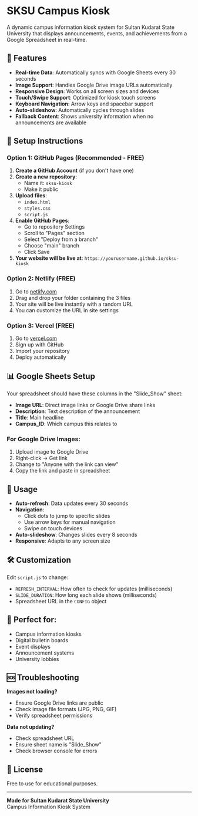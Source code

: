 # SKSU Campus Kiosk

A dynamic campus information kiosk system for Sultan Kudarat State University that displays announcements, events, and achievements from a Google Spreadsheet in real-time.

## 🌟 Features

- **Real-time Data**: Automatically syncs with Google Sheets every 30 seconds
- **Image Support**: Handles Google Drive image URLs automatically
- **Responsive Design**: Works on all screen sizes and devices
- **Touch/Swipe Support**: Optimized for kiosk touch screens
- **Keyboard Navigation**: Arrow keys and spacebar support
- **Auto-slideshow**: Automatically cycles through slides
- **Fallback Content**: Shows university information when no announcements are available

## 🔧 Setup Instructions

### Option 1: GitHub Pages (Recommended - FREE)

1. **Create a GitHub Account** (if you don't have one)
2. **Create a new repository**:
   - Name it: `sksu-kiosk`
   - Make it public
3. **Upload files**:
   - `index.html`
   - `styles.css`
   - `script.js`
4. **Enable GitHub Pages**:
   - Go to repository Settings
   - Scroll to "Pages" section
   - Select "Deploy from a branch"
   - Choose "main" branch
   - Click Save
5. **Your website will be live at**: `https://yourusername.github.io/sksu-kiosk`

### Option 2: Netlify (FREE)

1. Go to [netlify.com](https://netlify.com)
2. Drag and drop your folder containing the 3 files
3. Your site will be live instantly with a random URL
4. You can customize the URL in site settings

### Option 3: Vercel (FREE)

1. Go to [vercel.com](https://vercel.com)
2. Sign up with GitHub
3. Import your repository
4. Deploy automatically

## 📊 Google Sheets Setup

Your spreadsheet should have these columns in the "Slide_Show" sheet:
- **Image URL**: Direct image links or Google Drive share links
- **Description**: Text description of the announcement
- **Title**: Main headline
- **Campus_ID**: Which campus this relates to

### For Google Drive Images:
1. Upload image to Google Drive
2. Right-click → Get link
3. Change to "Anyone with the link can view"
4. Copy the link and paste in spreadsheet

## 🎯 Usage

- **Auto-refresh**: Data updates every 30 seconds
- **Navigation**: 
  - Click dots to jump to specific slides
  - Use arrow keys for manual navigation
  - Swipe on touch devices
- **Auto-slideshow**: Changes slides every 8 seconds
- **Responsive**: Adapts to any screen size

## 🛠️ Customization

Edit `script.js` to change:
- `REFRESH_INTERVAL`: How often to check for updates (milliseconds)
- `SLIDE_DURATION`: How long each slide shows (milliseconds)
- Spreadsheet URL in the `CONFIG` object

## 📱 Perfect for:

- Campus information kiosks
- Digital bulletin boards
- Event displays
- Announcement systems
- University lobbies

## 🆘 Troubleshooting

**Images not loading?**
- Ensure Google Drive links are public
- Check image file formats (JPG, PNG, GIF)
- Verify spreadsheet permissions

**Data not updating?**
- Check spreadsheet URL
- Ensure sheet name is "Slide_Show"
- Check browser console for errors

## 📄 License

Free to use for educational purposes.

---

**Made for Sultan Kudarat State University**  
Campus Information Kiosk System
